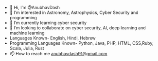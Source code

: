 - 👋 Hi, I’m @AnubhavDash
- 👀 I’m interested in Astronomy, Astrophysics, Cyber Security and programming 
- 🌱 I’m currently learning cyber security
- 💞️ I’m looking to collaborate on cyber security, AI, deep learning and machine learning
- Languages Known- English, Hindi, Hebrew
- Programming Languages Known- Python, Java, PHP, HTML, CSS,Ruby, Scala, Julia, Rust
- 📫 How to reach me anubhavdash91@gmail.com

<!---
AnubhavDash/AnubhavDash is a ✨ special ✨ repository because its `README.md` (this file) appears on your GitHub profile.
You can click the Preview link to take a look at your changes.
--->
